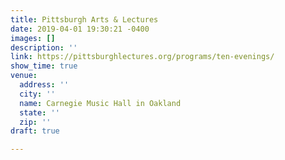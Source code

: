 ```yaml
---
title: Pittsburgh Arts & Lectures
date: 2019-04-01 19:30:21 -0400
images: []
description: ''
link: https://pittsburghlectures.org/programs/ten-evenings/
show_time: true
venue:
  address: ''
  city: ''
  name: Carnegie Music Hall in Oakland
  state: ''
  zip: ''
draft: true

---
```

